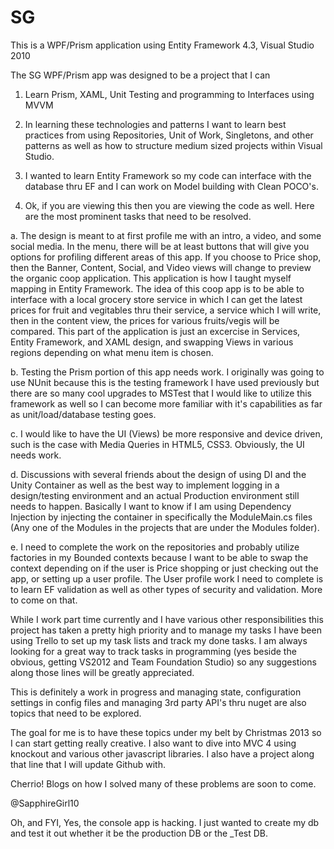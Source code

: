SG
==

This is a WPF/Prism application using Entity Framework 4.3, Visual Studio 2010

The SG WPF/Prism app was designed to be a project that I can

1.  Learn Prism, XAML, Unit Testing and programming to Interfaces using MVVM

2.  In learning these technologies and patterns I want to learn best practices from
  using Repositories, Unit of Work, Singletons, and other patterns as well as how to 
	structure medium sized projects within Visual Studio.

3.  I wanted to learn Entity Framework so my code can interface with the database
	thru EF and I can work on Model building with Clean POCO's.

4.  Ok, if you are viewing this then you are viewing the code as well.
	Here are the most prominent tasks that need to be resolved.

a.  The design is meant to at first profile me with an intro, a video, and some social media.
	  In the menu, there will be at least buttons that will give you options for profiling different areas of this app.
	  If you choose to Price shop, then the Banner, Content, Social, and Video views
	  will change to preview the organic coop application.  This application is how I taught myself
	  mapping in Entity Framework.  The idea of this coop app is to be able to interface with a local grocery
	  store service in which I can get the latest prices for fruit and vegitables thru their service,
	  a service which I will write, then in the content view, the prices for various fruits/vegis will be
	  compared.  This part of the application is just an excercise in Services, Entity Framework,
	  and XAML design, and swapping Views in various regions depending on what menu item is chosen.


b.  Testing the Prism portion of this app needs work.  I originally was going to use NUnit because this is
	 the testing framework I have used previously but there are so many cool upgrades to MSTest
	 that I would like to utilize this framework as well so I can become more familiar with it's capabilities
	 as far as unit/load/database testing goes.

c.  I would like to have the UI (Views) be more responsive and device driven, such is the case with Media Queries
	in HTML5, CSS3.  Obviously, the UI needs work.

d.  Discussions with several friends about the design of using DI and the Unity Container as well
     as the best way to implement logging in a design/testing environment and an actual Production environment still
	 needs to happen.  Basically I want to know if I am using Dependency Injection by injecting the container
	 in specifically the ModuleMain.cs files (Any one of the Modules in the projects that are under the Modules folder).

e.  I need to complete the work on the repositories and probably utilize factories in my Bounded contexts because 
	I want to be able to swap the context depending on if the user is Price shopping or just checking out the app, or setting
	up a user profile.  The User profile work I need to complete is to learn EF validation as well as other types of security
	and validation.  More to come on that.


While I work part time currently and I have various other responsibilities this project has taken a pretty 
high priority and to manage my tasks I have been using Trello to set up my task lists and track my done tasks.
I am always looking for a great way to track tasks in programming (yes beside the obvious, getting VS2012 
and Team Foundation Studio) so any suggestions along those lines will be greatly appreciated.

This is definitely a work in progress and managing state, configuration settings in config files and managing 3rd party API's thru nuget are also topics that need to be explored.

The goal for me is to have these topics under my belt by Christmas 2013 so I can start getting really creative.  I also want to dive into MVC 4 using knockout and various other javascript libraries.  I also have a project along that line that I will update Github with.

Cherrio!   Blogs on how I solved many of these problems are soon to come. 

@SapphireGirl10
	
Oh, and FYI, Yes, the console app is hacking.  I just wanted to create my db and test it out whether it be the
production DB or the _Test DB.
